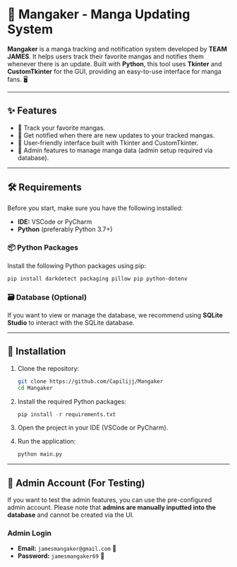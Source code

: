 # 🚀 Mangaker - Manga Updating System

**Mangaker** is a manga tracking and notification system developed by **TEAM JAMES**. It helps users track their favorite mangas and notifies them whenever there is an update. Built with **Python**, this tool uses **Tkinter** and **CustomTkinter** for the GUI, providing an easy-to-use interface for manga fans. 🖥️

---

## ✨ Features

* 📌 Track your favorite mangas.
* 🔔 Get notified when there are new updates to your tracked mangas.
* 🎨 User-friendly interface built with Tkinter and CustomTkinter.
* 👑 Admin features to manage manga data (admin setup required via database).

---

## 🛠️ Requirements

Before you start, make sure you have the following installed:

* **IDE:** VSCode or PyCharm
* **Python** (preferably Python 3.7+)

### 📦 Python Packages

Install the following Python packages using pip:

```bash
pip install darkdetect packaging pillow pip python-dotenv
```

### 🗃️ Database (Optional)

If you want to view or manage the database, we recommend using **SQLite Studio** to interact with the SQLite database.

---

## 🚀 Installation

1. Clone the repository:

   ```bash
   git clone https://github.com/Capilijj/Mangaker
   cd Mangaker
   ```

2. Install the required Python packages:

   ```python
   pip install -r requirements.txt
   ```

3. Open the project in your IDE (VSCode or PyCharm).

4. Run the application:

   ```python
   python main.py
   ```

---

## 🔑 Admin Account (For Testing)

If you want to test the admin features, you can use the pre-configured admin account. Please note that **admins are manually inputted into the database** and cannot be created via the UI.

### Admin Login

* **Email:** `jamesmangaker@gmail.com` 📧
* **Password:** `jamesmangaker69` 🔑